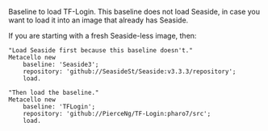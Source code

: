 Baseline to load TF-Login. This baseline does not load Seaside, in case you want to load it into an image that already has Seaside.

If you are starting with a fresh Seaside-less image, then:

```smalltalk
"Load Seaside first because this baseline doesn't."
Metacello new
	baseline: 'Seaside3';
	repository: 'github://SeasideSt/Seaside:v3.3.3/repository';
	load.
	
"Then load the baseline."
Metacello new
	baseline: 'TFLogin';
	repository: 'github://PierceNg/TF-Login:pharo7/src';
	load.
```	